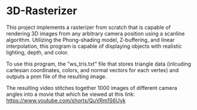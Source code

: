 # 3D-Rasterizer

This project implements a rasterizer from scratch that is capable of rendering 3D images from any arbitrary camera position using a scanline algorithm. Utilizing the Phong-shading model, Z-buffering, and linear interpolation, this program is capable of displaying objects with realistic lighting, depth, and color. 

To use this program, the "ws_tris.txt" file that stores triangle data (inlcuding cartesian coordinates, colors, and normal vectors for each vertex) and outputs a pnm file of the resulting image.

The resulting video stitches together 1000 images of different camera angles into a movie that which be viewed at this link:
https://www.youtube.com/shorts/QuVRm1S6Uyk
